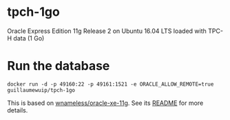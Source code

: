 tpch-1go
========

Oracle Express Edition 11g Release 2 on Ubuntu 16.04 LTS loaded with TPC-H data
(1 Go)

# Run the database

```
docker run -d -p 49160:22 -p 49161:1521 -e ORACLE_ALLOW_REMOTE=true guillaumewuip/tpch-1go
```

This is based on [wnameless/oracle-xe-11g](https://github.com/wnameless/docker-oracle-xe-11g).
See its [README](https://github.com/wnameless/docker-oracle-xe-11g) for more details.

